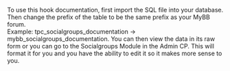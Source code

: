 To use this hook documentation, first import the SQL file into your database.  Then change the prefix of the table to be the same prefix as your MyBB forum.  
Example: tpc_socialgroups_documentation -> mybb_socialgroups_documentation.  You can then view the data in its raw form or you can go to the Socialgroups Module 
in the Admin CP.  This will format it for you and you have the ability to edit it so it makes more sense to you.
